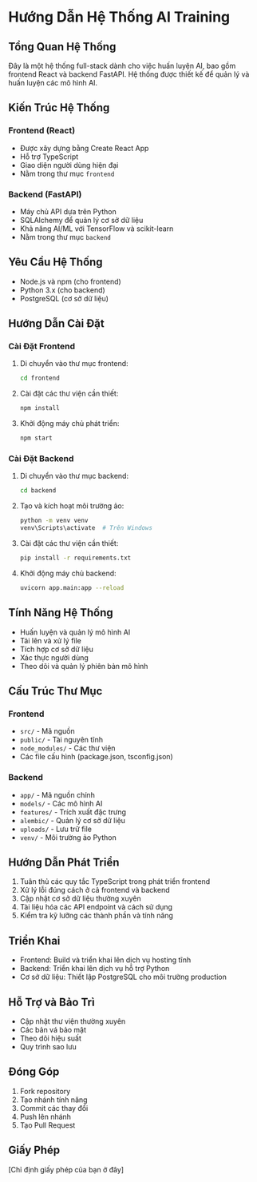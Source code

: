 # Hướng Dẫn Hệ Thống AI Training

## Tổng Quan Hệ Thống
Đây là một hệ thống full-stack dành cho việc huấn luyện AI, bao gồm frontend React và backend FastAPI. Hệ thống được thiết kế để quản lý và huấn luyện các mô hình AI.

## Kiến Trúc Hệ Thống

### Frontend (React)
- Được xây dựng bằng Create React App
- Hỗ trợ TypeScript
- Giao diện người dùng hiện đại
- Nằm trong thư mục `frontend`

### Backend (FastAPI)
- Máy chủ API dựa trên Python
- SQLAlchemy để quản lý cơ sở dữ liệu
- Khả năng AI/ML với TensorFlow và scikit-learn
- Nằm trong thư mục `backend`

## Yêu Cầu Hệ Thống
- Node.js và npm (cho frontend)
- Python 3.x (cho backend)
- PostgreSQL (cơ sở dữ liệu)

## Hướng Dẫn Cài Đặt

### Cài Đặt Frontend
1. Di chuyển vào thư mục frontend:
   ```bash
   cd frontend
   ```
2. Cài đặt các thư viện cần thiết:
   ```bash
   npm install
   ```
3. Khởi động máy chủ phát triển:
   ```bash
   npm start
   ```

### Cài Đặt Backend
1. Di chuyển vào thư mục backend:
   ```bash
   cd backend
   ```
2. Tạo và kích hoạt môi trường ảo:
   ```bash
   python -m venv venv
   venv\Scripts\activate  # Trên Windows
   ```
3. Cài đặt các thư viện cần thiết:
   ```bash
   pip install -r requirements.txt
   ```
4. Khởi động máy chủ backend:
   ```bash
   uvicorn app.main:app --reload
   ```

## Tính Năng Hệ Thống
- Huấn luyện và quản lý mô hình AI
- Tải lên và xử lý file
- Tích hợp cơ sở dữ liệu
- Xác thực người dùng
- Theo dõi và quản lý phiên bản mô hình

## Cấu Trúc Thư Mục

### Frontend
- `src/` - Mã nguồn
- `public/` - Tài nguyên tĩnh
- `node_modules/` - Các thư viện
- Các file cấu hình (package.json, tsconfig.json)

### Backend
- `app/` - Mã nguồn chính
- `models/` - Các mô hình AI
- `features/` - Trích xuất đặc trưng
- `alembic/` - Quản lý cơ sở dữ liệu
- `uploads/` - Lưu trữ file
- `venv/` - Môi trường ảo Python

## Hướng Dẫn Phát Triển
1. Tuân thủ các quy tắc TypeScript trong phát triển frontend
2. Xử lý lỗi đúng cách ở cả frontend và backend
3. Cập nhật cơ sở dữ liệu thường xuyên
4. Tài liệu hóa các API endpoint và cách sử dụng
5. Kiểm tra kỹ lưỡng các thành phần và tính năng

## Triển Khai
- Frontend: Build và triển khai lên dịch vụ hosting tĩnh
- Backend: Triển khai lên dịch vụ hỗ trợ Python
- Cơ sở dữ liệu: Thiết lập PostgreSQL cho môi trường production

## Hỗ Trợ và Bảo Trì
- Cập nhật thư viện thường xuyên
- Các bản vá bảo mật
- Theo dõi hiệu suất
- Quy trình sao lưu

## Đóng Góp
1. Fork repository
2. Tạo nhánh tính năng
3. Commit các thay đổi
4. Push lên nhánh
5. Tạo Pull Request

## Giấy Phép
[Chỉ định giấy phép của bạn ở đây]
